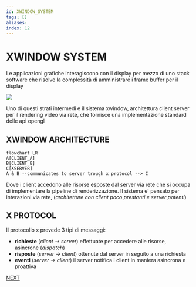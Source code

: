 ```yaml
---
id: XWINDOW_SYSTEM
tags: []
aliases: 
index: 12
---
```


# XWINDOW SYSTEM

Le applicazioni grafiche interagiscono con il display per mezzo di uno stack software che risolve la complessità di amministrare i frame buffer per il display

![](Pasted%20image%2020241207151204.png)

Uno di questi strati intermedi e il sistema xwindow, architettura client server per il rendering video via rete, che fornisce una implementazione standard delle api opengl

## XWINDOW ARCHITECTURE

```mermaid
flowchart LR
A[CLIENT_A]
B[CLIENT_B]
C[XSERVER]
A & B --communicates to server trough x protocol --> C
```

Dove i client accedono alle risorse esposte dal server via rete che si occupa di implementare la pipeline di renderizzazione.
Il sistema e' pensato per interazioni via rete, (*architetture con client poco prestanti e server potenti*) 

## X PROTOCOL

Il protocollo x prevede 3 tipi di messaggi:

- **richieste** (*client -> server*) effettuate per accedere alle risorse, asincrone (*dispatch*)
- **risposte** (*server -> client*) ottenute dal server in seguito a una richiesta
- **eventi** (*server -> client*) il server notifica i client in maniera asincrona e proattiva

 [NEXT](pages/WEBGL.md)
